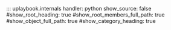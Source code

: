 ::: uplaybook.internals
    handler: python
    show_source: false
    #show_root_heading: true
    #show_root_members_full_path: true
    #show_object_full_path: true
    #show_category_heading: true
